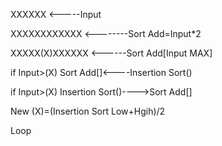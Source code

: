 XXXXXX <-----Input

XXXXXXXXXXXX <--------Sort Add=Input*2

XXXXX(X)XXXXXX <------Sort Add[Input MAX]

if Input>(X) Sort Add[]<----Insertion Sort()

if Input>(X) Insertion Sort()---->Sort Add[]

New (X)=(Insertion Sort Low+Hgih)/2

Loop
